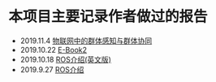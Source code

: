 # 本项目主要记录作者做过的报告



- 2019.11.4 [物联网中的群体感知与群体协同](https://github.com/Jian-Yin-Shine/Report/blob/master/%E7%89%A9%E8%81%94%E7%BD%91%E4%B8%AD%E7%9A%84%E7%BE%A4%E4%BD%93%E6%84%9F%E7%9F%A5%E4%B8%8E%E7%BE%A4%E4%BD%93%E5%8D%8F%E5%90%8C.pdf)
- 2019.10.22 [E-Book2](https://github.com/Jian-Yin-Shine/Report/blob/master/E-book2%20U1-10.22.pdf)
- 2019.10.18 [ROS介绍(英文版)](https://github.com/Jian-Yin-Shine/Report/blob/master/ROS_Engilish.pdf)
- 2019.9.27   [ROS介绍](https://github.com/Jian-Yin-Shine/Report/blob/master/ROS.pdf)

